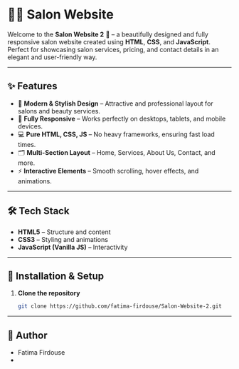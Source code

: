 # 💇‍♀️ Salon Website 

Welcome to the **Salon Website 2** 💅 – a beautifully designed and fully responsive salon website created using **HTML**, **CSS**, and **JavaScript**.  
Perfect for showcasing salon services, pricing, and contact details in an elegant and user-friendly way.

---

## ✨ Features

- 🎨 **Modern & Stylish Design** – Attractive and professional layout for salons and beauty services.
- 📱 **Fully Responsive** – Works perfectly on desktops, tablets, and mobile devices.
- 💻 **Pure HTML, CSS, JS** – No heavy frameworks, ensuring fast load times.
- 🗂 **Multi-Section Layout** – Home, Services, About Us, Contact, and more.
- ⚡ **Interactive Elements** – Smooth scrolling, hover effects, and animations.

---

## 🛠️ Tech Stack

- **HTML5** – Structure and content  
- **CSS3** – Styling and animations  
- **JavaScript (Vanilla JS)** – Interactivity  

---

## 🚀 Installation & Setup

1. **Clone the repository**
   ```bash
   git clone https://github.com/fatima-firdouse/Salon-Website-2.git
---

## 💼 Author
- Fatima Firdouse
- 
